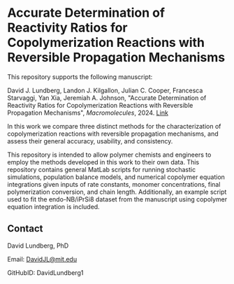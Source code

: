 # Accurate Determination of Reactivity Ratios for Copolymerization Reactions with Reversible Propagation Mechanisms
This repository supports the following manuscript:

David J. Lundberg, Landon J. Kilgallon, Julian C. Cooper, Francesca Starvaggi, Yan Xia, Jeremiah A. Johnson, "Accurate Determination of Reactivity Ratios for Copolymerization Reactions with Reversible Propagation Mechanisms", _Macromolecules_, 2024. [Link](https://doi.org/10.1021/acs.macromol.4c00835)

In this work we compare three distinct methods for the characterization of copolymerization reactions with reversible propagation mechanisms, and assess their general accuracy, usability, and consistency. 

This repository is intended to allow polymer chemists and engineers to employ the methods developed in this work to their own data.  This repository contains general MatLab scripts for running stochastic simulations, population balance models, and numerical copolymer equation integrations given inputs of rate constants, monomer concentrations, final polymerization conversion, and chain length. Additionally, an example script used to fit the endo-NB/iPrSi8 dataset from the manuscript using copolymer equation integration is included. 

## Contact
  David Lundberg, PhD 
  
  Email: DavidJL@mit.edu
  
  GitHubID: DavidLundberg1
